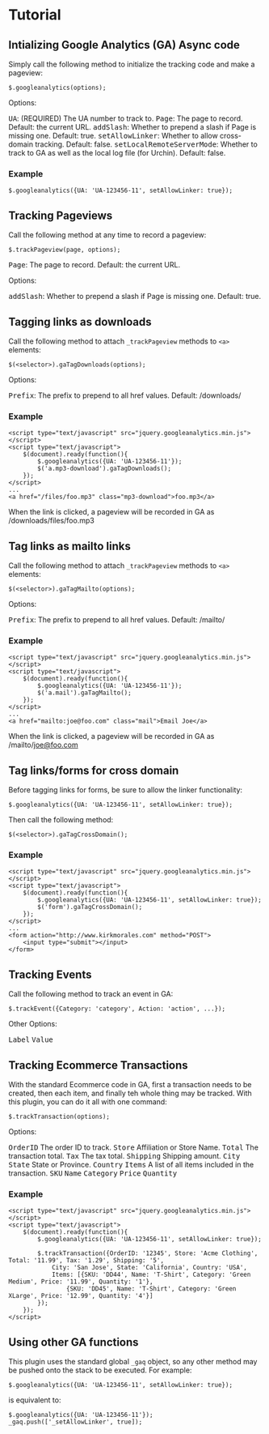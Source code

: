 # Tutorial

## Intializing Google Analytics (GA) Async code

Simply call the following method to initialize the tracking code and make a pageview:

	$.googleanalytics(options);

Options:

<tt>UA</tt>: (REQUIRED) The UA number to track to.
<tt>Page</tt>: The page to record. Default: the current URL.
<tt>addSlash</tt>: Whether to prepend a slash if Page is missing one. Default: true.
<tt>setAllowLinker</tt>: Whether to allow cross-domain tracking. Default: false.
<tt>setLocalRemoteServerMode</tt>: Whether to track to GA as well as the local log file (for Urchin). Default: false.

### Example

	$.googleanalytics({UA: 'UA-123456-11', setAllowLinker: true});

## Tracking Pageviews

Call the following method at any time to record a pageview:

	$.trackPageview(page, options);

<tt>Page</tt>: The page to record. Default: the current URL.

Options:

<tt>addSlash</tt>: Whether to prepend a slash if Page is missing one. Default: true.

## Tagging links as downloads

Call the following method to attach `_trackPageview` methods to `<a>` elements:

	$(<selector>).gaTagDownloads(options);

Options:

<tt>Prefix</tt>: The prefix to prepend to all href values. Default: /downloads/

### Example

	<script type="text/javascript" src="jquery.googleanalytics.min.js"></script>
	<script type="text/javascript">
		$(document).ready(function(){
			$.googleanalytics({UA: 'UA-123456-11'});
			$('a.mp3-download').gaTagDownloads();
		});
	</script>
	...
	<a href="/files/foo.mp3" class="mp3-download">foo.mp3</a>

When the link is clicked, a pageview will be recorded in GA as /downloads/files/foo.mp3

## Tag links as mailto links

Call the following method to attach `_trackPageview` methods to `<a>` elements:

	$(<selector>).gaTagMailto(options);

Options:

<tt>Prefix</tt>: The prefix to prepend to all href values. Default: /mailto/

### Example

	<script type="text/javascript" src="jquery.googleanalytics.min.js"></script>
	<script type="text/javascript">
		$(document).ready(function(){
			$.googleanalytics({UA: 'UA-123456-11'});
			$('a.mail').gaTagMailto();
		});
	</script>
	...
	<a href="mailto:joe@foo.com" class="mail">Email Joe</a>

When the link is clicked, a pageview will be recorded in GA as /mailto/joe@foo.com

## Tag links/forms for cross domain

Before tagging links for forms, be sure to allow the linker functionality:

	$.googleanalytics({UA: 'UA-123456-11', setAllowLinker: true});

Then call the following method:

	$(<selector>).gaTagCrossDomain();

### Example

	<script type="text/javascript" src="jquery.googleanalytics.min.js"></script>
	<script type="text/javascript">
		$(document).ready(function(){
			$.googleanalytics({UA: 'UA-123456-11', setAllowLinker: true});
			$('form').gaTagCrossDomain();
		});
	</script>
	...
	<form action="http://www.kirkmorales.com" method="POST">
		<input type="submit"></input>
	</form>

## Tracking Events

Call the following method to track an event in GA:

	$.trackEvent({Category: 'category', Action: 'action', ...});

Other Options:

<tt>Label</tt>
<tt>Value</tt>

## Tracking Ecommerce Transactions

With the standard Ecommerce code in GA, first a transaction needs to be created, then each item, and finally teh whole thing may be tracked. With this plugin, you can do it all with one command:

	$.trackTransaction(options);

Options:

<tt>OrderID</tt> The order ID to track.
<tt>Store</tt> Affiliation or Store Name.
<tt>Total</tt> The transaction total.
<tt>Tax</tt> The tax total.
<tt>Shipping</tt> Shipping amount.
<tt>City</tt>
<tt>State</tt> State or Province.
<tt>Country</tt>
<tt>Items</tt> A list of all items included in the transaction.
	<tt>SKU</tt>
	<tt>Name</tt>
	<tt>Category</tt>
	<tt>Price</tt>
	<tt>Quantity</tt>

### Example

	<script type="text/javascript" src="jquery.googleanalytics.min.js"></script>
	<script type="text/javascript">
		$(document).ready(function(){
			$.googleanalytics({UA: 'UA-123456-11', setAllowLinker: true});
			
			$.trackTransaction({OrderID: '12345', Store: 'Acme Clothing', Total: '11.99', Tax: '1.29', Shipping: '5', 
				City: 'San Jose', State: 'California', Country: 'USA', 
				Items: [{SKU: 'DD44', Name: 'T-Shirt', Category: 'Green Medium', Price: '11.99', Quantity: '1'},
					{SKU: 'DD45', Name: 'T-Shirt', Category: 'Green XLarge', Price: '12.99', Quantity: '4'}]
			});
		});
	</script>

## Using other GA functions

This plugin uses the standard global `_gaq` object, so any other method may be pushed onto the stack to be executed. For example:

	$.googleanalytics({UA: 'UA-123456-11', setAllowLinker: true});

is equivalent to:

	$.googleanalytics({UA: 'UA-123456-11'});
	_gaq.push(['_setAllowLinker', true]);
